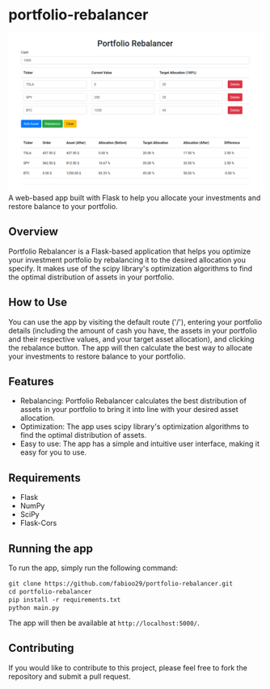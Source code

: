 # portfolio-rebalancer
<!-- image from assets-->
![preview](./assets/preview.png)
A web-based app built with Flask to help you allocate your investments and restore balance to your portfolio.
## Overview
Portfolio Rebalancer is a Flask-based application that helps you optimize your investment portfolio by rebalancing it to the desired allocation you specify. It makes use of the scipy library's optimization algorithms to find the optimal distribution of assets in your portfolio.
## How to Use
You can use the app by visiting the default route ('/'), entering your portfolio details (including the amount of cash you have, the assets in your portfolio and their respective values, and your target asset allocation), and clicking the rebalance button. The app will then calculate the best way to allocate your investments to restore balance to your portfolio.
## Features
- Rebalancing: Portfolio Rebalancer calculates the best distribution of assets in your portfolio to bring it into line with your desired asset allocation.
- Optimization: The app uses scipy library's optimization algorithms to find the optimal distribution of assets.
- Easy to use: The app has a simple and intuitive user interface, making it easy for you to use.
## Requirements
- Flask
- NumPy
- SciPy
- Flask-Cors
## Running the app
To run the app, simply run the following command:
```
git clone https://github.com/fabioo29/portfolio-rebalancer.git
cd portfolio-rebalancer
pip install -r requirements.txt
python main.py
```
The app will then be available at `http://localhost:5000/`.
## Contributing
If you would like to contribute to this project, please feel free to fork the repository and submit a pull request.